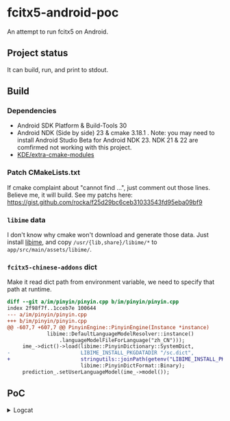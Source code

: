 # fcitx5-android-poc

An attempt to run fcitx5 on Android.

## Project status

It can build, run, and print to stdout.

## Build

### Dependencies

- Android SDK Platform & Build-Tools 30
- Android NDK (Side by side) 23 & cmake 3.18.1 . Note: you may need to install Android Studio Beta for Android NDK 23. NDK 21 & 22 are comfirmed not working with this project.
- [KDE/extra-cmake-modules](https://github.com/KDE/extra-cmake-modules)

### Patch CMakeLists.txt

If cmake complaint about "cannot find ...", just comment out those lines. Believe me, it will build. See my patchs here: https://gist.github.com/rocka/f25d29bc6ceb31033543fd95eba09bf9

### `libime` data

I don't know why cmake won't download and generate those data. Just install [libime](https://archlinux.org/packages/community/x86_64/libime/), and copy `/usr/{lib,share}/libime/*` to `app/src/main/assets/libime/`.

### `fcitx5-chinese-addons` dict

Make it read dict path from environment variable, we need to specify that path at runtime.

```diff
diff --git a/im/pinyin/pinyin.cpp b/im/pinyin/pinyin.cpp
index 2f98f7f..1cceb7e 100644
--- a/im/pinyin/pinyin.cpp
+++ b/im/pinyin/pinyin.cpp
@@ -607,7 +607,7 @@ PinyinEngine::PinyinEngine(Instance *instance)
             libime::DefaultLanguageModelResolver::instance()
                 .languageModelFileForLanguage("zh_CN")));
     ime_->dict()->load(libime::PinyinDictionary::SystemDict,
-                       LIBIME_INSTALL_PKGDATADIR "/sc.dict",
+                       stringutils::joinPath(getenv("LIBIME_INSTALL_PKGDATADIR"), "sc.dict").c_str(),
                        libime::PinyinDictFormat::Binary);
     prediction_.setUserLanguageModel(ime_->model());
```

## PoC

<details>
<summary>Logcat</summary>

```
D/fcitx5: I
D/fcitx5: 2021-06-10 21:14:01.301125 instance.cpp
D/fcitx5: :
D/fcitx5: 1371]
D/fcitx5: Override Enabled Addons: {
D/fcitx5: unicode,
D/fcitx5: punctuation,
D/fcitx5: androidfrontend, pinyin
D/fcitx5: }
D/fcitx5: I
D/fcitx5: 2021-06-10 21:14:01.301305 instance.cpp:
D/fcitx5: 1372]
D/fcitx5: Override Disabled Addons: {all
D/fcitx5: }
D/fcitx5: I
D/fcitx5: 2021-06-10 21:14:01.339251
D/fcitx5: addonmanager.cpp:
D/fcitx5: 189]
D/fcitx5: Loaded addon unicode
D/fcitx5: I
D/fcitx5: 2021-06-10 21:14:01.339849 addonmanager.cpp
D/fcitx5: :189]
D/fcitx5: Loaded addon androidfrontend
D/fcitx5: I
D/fcitx5: 2021-06-10 21:14:01.342312 inputmethodmanager.cpp
D/fcitx5: :117
D/fcitx5: ] No valid input method group in configuration.
D/fcitx5: Building a default one
D/fcitx5: I
D/fcitx5: 2021-06-10 21:14:01.343421
D/fcitx5:  instance.cpp
D/fcitx5: :
D/fcitx5: 730]
D/fcitx5: Items in Default
D/fcitx5: : [
D/fcitx5: InputMethodGroupItem(
D/fcitx5: keyboard-us,layout=
D/fcitx5: )]
D/fcitx5: I
D/fcitx5: 2021-06-10 21:14:01.343485 instance.cpp
D/fcitx5: :735]
D/fcitx5: Generated groups: [
D/fcitx5: Default]
D/fcitx5: E
D/fcitx5: 2021-06-10 21:14:01.343650 instance.cpp
D/fcitx5: :1381]
D/fcitx5: Couldn't find keyboard-us
D/fcitx5: I
D/fcitx5: 2021-06-10 21:14:01.346341 addonmanager.cpp:189] Loaded addon punctuation
D/fcitx5: E
D/fcitx5: 2021-06-10 21:14:01.636885
D/fcitx5:
D/fcitx5: pinyin.cpp
D/fcitx5: :
D/fcitx5: 647
D/fcitx5: ]
D/fcitx5: Failed to load pinyin history:
D/fcitx5: io fail: unspecified iostream_category error
D/fcitx5: I
D/fcitx5: 2021-06-10 21:14:01.706428
D/fcitx5:
D/fcitx5: addonmanager.cpp
D/fcitx5: :
D/fcitx5: 189
D/fcitx5: ]
D/fcitx5: Loaded addon
D/fcitx5: pinyin
W/ocka.fcitx5test: type=1400 audit(0.0:26994): avc: denied { read } for name="uuid" dev="proc" ino=15533979 scontext=u:r:untrusted_app:s0:c512,c768 tcontext=u:object_r:proc:s0 tclass=file permissive=0
W/ocka.fcitx5test: type=1400 audit(0.0:26995): avc: denied { read } for name="uuid" dev="proc" ino=15533979 scontext=u:r:untrusted_app:s0:c512,c768 tcontext=u:object_r:proc:s0 tclass=file permissive=0
D/fcitx5: I
D/fcitx5: 2021-06-10 21:14:01.735381
D/fcitx5:
D/fcitx5: androidfrontend.cpp
D/fcitx5: :
D/fcitx5: 71
D/fcitx5: ]
D/fcitx5: KeyEvent key:
D/fcitx5: n
D/fcitx5:  isRelease:
D/fcitx5: 0
D/fcitx5:  accepted:
D/fcitx5: 1
D/fcitx5: I
D/fcitx5: 2021-06-10 21:14:01.742409
D/fcitx5:
D/fcitx5: androidfrontend.cpp
D/fcitx5: :
D/fcitx5: 71
D/fcitx5: ]
D/fcitx5: KeyEvent key:
D/fcitx5: i
D/fcitx5:  isRelease:
D/fcitx5: 0
D/fcitx5:  accepted:
D/fcitx5: 1
D/fcitx5: I
D/fcitx5: 2021-06-10 21:14:01.771056
D/fcitx5:
D/fcitx5: androidfrontend.cpp
D/fcitx5: :
D/fcitx5: 71
D/fcitx5: ]
D/fcitx5: KeyEvent key:
D/fcitx5: h
D/fcitx5:  isRelease:
D/fcitx5: 0
D/fcitx5:  accepted:
D/fcitx5: 1
D/fcitx5: I
D/fcitx5: 2021-06-10 21:14:01.776967
D/fcitx5:
D/fcitx5: androidfrontend.cpp
D/fcitx5: :
D/fcitx5: 71
D/fcitx5: ]
D/fcitx5: KeyEvent key:
D/fcitx5: a
D/fcitx5:  isRelease:
D/fcitx5: 0
D/fcitx5:  accepted:
D/fcitx5: 1
D/fcitx5: I
D/fcitx5: 2021-06-10 21:14:01.790069
D/fcitx5:
D/fcitx5: androidfrontend.cpp
D/fcitx5: :
D/fcitx5: 71
D/fcitx5: ]
D/fcitx5: KeyEvent key:
D/fcitx5: o
D/fcitx5:  isRelease:
D/fcitx5: 0
D/fcitx5:  accepted:
D/fcitx5: 1
D/fcitx5: I
D/fcitx5: 2021-06-10 21:14:01.790626
D/fcitx5:
D/fcitx5: androidfrontend.cpp
D/fcitx5: :
D/fcitx5: 29
D/fcitx5: ]
D/fcitx5: Commit:
D/fcitx5: 你好
D/fcitx5: I
D/fcitx5: 2021-06-10 21:14:01.791372
D/fcitx5:
D/fcitx5: androidfrontend.cpp
D/fcitx5: :
D/fcitx5: 71
D/fcitx5: ]
D/fcitx5: KeyEvent key:
D/fcitx5: 1
D/fcitx5:  isRelease:
D/fcitx5: 0
D/fcitx5:  accepted:
D/fcitx5: 1
```
</details>
